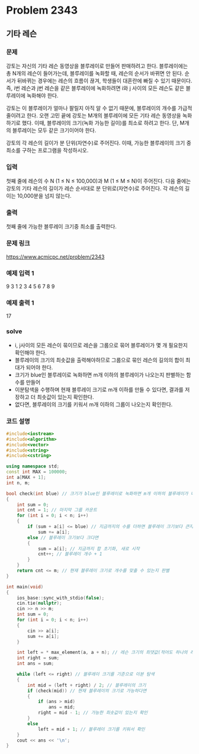 # Problem 2343

## 기타 레슨

### 문제
강토는 자신의 기타 레슨 동영상을 블루레이로 만들어 판매하려고 한다. 블루레이에는 총 N개의 레슨이 들어가는데, 블루레이를 녹화할 때, 레슨의 순서가 바뀌면 안 된다. 순서가 뒤바뀌는 경우에는 레슨의 흐름이 끊겨, 학생들이 대혼란에 빠질 수 있기 때문이다. 즉, i번 레슨과 j번 레슨을 같은 블루레이에 녹화하려면 i와 j 사이의 모든 레슨도 같은 블루레이에 녹화해야 한다.

강토는 이 블루레이가 얼마나 팔릴지 아직 알 수 없기 때문에, 블루레이의 개수를 가급적 줄이려고 한다. 오랜 고민 끝에 강토는 M개의 블루레이에 모든 기타 레슨 동영상을 녹화하기로 했다. 이때, 블루레이의 크기(녹화 가능한 길이)를 최소로 하려고 한다. 단, M개의 블루레이는 모두 같은 크기이어야 한다.

강토의 각 레슨의 길이가 분 단위(자연수)로 주어진다. 이때, 가능한 블루레이의 크기 중 최소를 구하는 프로그램을 작성하시오.

### 입력
첫째 줄에 레슨의 수 N (1 ≤ N ≤ 100,000)과 M (1 ≤ M ≤ N)이 주어진다. 다음 줄에는 강토의 기타 레슨의 길이가 레슨 순서대로 분 단위로(자연수)로 주어진다. 각 레슨의 길이는 10,000분을 넘지 않는다.

### 출력
첫째 줄에 가능한 블루레이 크기중 최소를 출력한다.

### 문제 링크
<https://www.acmicpc.net/problem/2343>

### 예제 입력 1
9 3
1 2 3 4 5 6 7 8 9

### 예제 출력 1
17

### solve
- i, j사이의 모든 레슨이 묶이므로 레슨을 그룹으로 묶어 블루레이가 몇 개 필요한지 확인해야 한다.
- 블루레이의 크기의 최솟값을 출력해야하므로 그룹으로 묶인 레슨의 길의의 합이 최대가 되어야 한다.
- 크기가 blue인 블루레이로 녹화하면 m개 이하의 블루레이가 나오는지 판별하는 함수를 만들어
- 이분탐색을 수행하며 현재 블루레이 크기로 m개 이하를 만들 수 있다면, 결과를 저장하고 더 최솟값이 있는지 확인한다.
- 없다면, 블루레이의 크기를 키워서 m개 이하의 그룹이 나오는지 확인한다.


### 코드 설명
```C++
#include<iostream>
#include<algorithm>
#include<vector>
#include<string>
#include<cstring>

using namespace std;
const int MAX = 100000;
int a[MAX + 1];
int n, m;

bool check(int blue) // 크기가 blue인 블루레이로 녹화하면 m개 이하의 블루레이가 나오는지 판별
{
	int sum = 0;
	int cnt = 1; // 마지막 그룹 카운트
	for (int i = 0; i < n; i++)
	{
		if (sum + a[i] <= blue) // 지금까지의 수를 더하면 블루레이 크기보다 큰지 확인
			sum += a[i];
		else // 블루레이 크기보다 크다면
		{
			sum = a[i]; // 지금까지 합 초기화, 새로 시작
			cnt++; // 블루레이 개수 + 1
		}
	}
	return cnt <= m; // 현재 블루레이 크기로 개수를 맞출 수 있는지 판별
}

int main(void)
{
	ios_base::sync_with_stdio(false);
	cin.tie(nullptr);
	cin >> n >> m;
	int sum = 0;
	for (int i = 0; i < n; i++)
	{
		cin >> a[i];
		sum += a[i];
	}

	int left = * max_element(a, a + n); // 레슨 크기의 최댓값(적어도 하나의 레슨을 담아야 함)
	int right = sum;
	int ans = sum;

	while (left <= right) // 블루레이 크기를 기준으로 이분 탐색
	{
		int mid = (left + right) / 2; // 블루레이의 크기
		if (check(mid)) // 현재 블루레이의 크기로 가능하다면
		{
			if (ans > mid)
				ans = mid;
			right = mid - 1; // 가능한 최솟값이 있는지 확인
		}
		else
			left = mid + 1; // 블루레이 크기를 키워서 확인
	}
	cout << ans << '\n';
}

```
